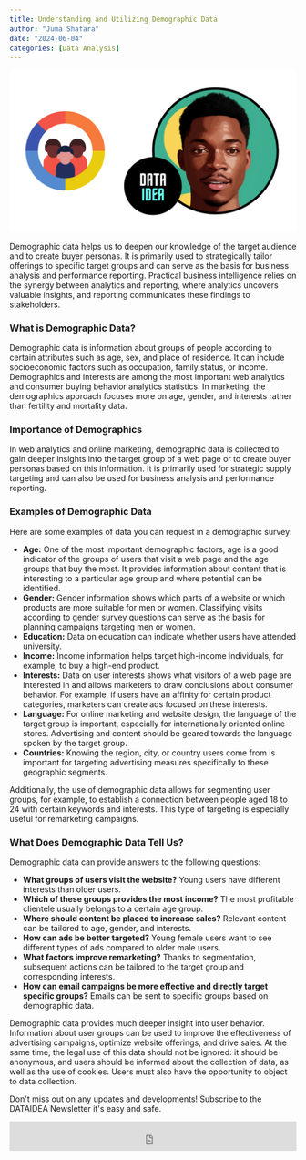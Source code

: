 ```yaml
---
title: Understanding and Utilizing Demographic Data
author: "Juma Shafara"
date: "2024-06-04"
categories: [Data Analysis]
---
```


![Photo by DATAIDEA](thumbnail.png)

Demographic data helps us to deepen our knowledge of the target audience and to create buyer personas. It is primarily used to strategically tailor offerings to specific target groups and can serve as the basis for business analysis and performance reporting. Practical business intelligence relies on the synergy between analytics and reporting, where analytics uncovers valuable insights, and reporting communicates these findings to stakeholders.

### What is Demographic Data?

Demographic data is information about groups of people according to certain attributes such as age, sex, and place of residence. It can include socioeconomic factors such as occupation, family status, or income. Demographics and interests are among the most important web analytics and consumer buying behavior analytics statistics. In marketing, the demographics approach focuses more on age, gender, and interests rather than fertility and mortality data.


### Importance of Demographics

In web analytics and online marketing, demographic data is collected to gain deeper insights into the target group of a web page or to create buyer personas based on this information. It is primarily used for strategic supply targeting and can also be used for business analysis and performance reporting.

### Examples of Demographic Data

Here are some examples of data you can request in a demographic survey:

<script async src="https://pagead2.googlesyndication.com/pagead/js/adsbygoogle.js?client=ca-pub-8076040302380238"
     crossorigin="anonymous"></script>
<ins class="adsbygoogle"
     style="display:block; text-align:center;"
     data-ad-layout="in-article"
     data-ad-format="fluid"
     data-ad-client="ca-pub-8076040302380238"
     data-ad-slot="8693891310"></ins>
<script>
     (adsbygoogle = window.adsbygoogle || []).push({});
</script>

- **Age:** One of the most important demographic factors, age is a good indicator of the groups of users that visit a web page and the age groups that buy the most. It provides information about content that is interesting to a particular age group and where potential can be identified.
- **Gender:** Gender information shows which parts of a website or which products are more suitable for men or women. Classifying visits according to gender survey questions can serve as the basis for planning campaigns targeting men or women.
- **Education:** Data on education can indicate whether users have attended university.
- **Income:** Income information helps target high-income individuals, for example, to buy a high-end product.
- **Interests:** Data on user interests shows what visitors of a web page are interested in and allows marketers to draw conclusions about consumer behavior. For example, if users have an affinity for certain product categories, marketers can create ads focused on these interests.
- **Language:** For online marketing and website design, the language of the target group is important, especially for internationally oriented online stores. Advertising and content should be geared towards the language spoken by the target group.
- **Countries:** Knowing the region, city, or country users come from is important for targeting advertising measures specifically to these geographic segments.

Additionally, the use of demographic data allows for segmenting user groups, for example, to establish a connection between people aged 18 to 24 with certain keywords and interests. This type of targeting is especially useful for remarketing campaigns.

<script async src="https://pagead2.googlesyndication.com/pagead/js/adsbygoogle.js?client=ca-pub-8076040302380238"
     crossorigin="anonymous"></script>
<ins class="adsbygoogle"
     style="display:block; text-align:center;"
     data-ad-layout="in-article"
     data-ad-format="fluid"
     data-ad-client="ca-pub-8076040302380238"
     data-ad-slot="8693891310"></ins>
<script>
     (adsbygoogle = window.adsbygoogle || []).push({});
</script>

### What Does Demographic Data Tell Us?

Demographic data can provide answers to the following questions:

- **What groups of users visit the website?** Young users have different interests than older users.
- **Which of these groups provides the most income?** The most profitable clientele usually belongs to a certain age group.
- **Where should content be placed to increase sales?** Relevant content can be tailored to age, gender, and interests.
- **How can ads be better targeted?** Young female users want to see different types of ads compared to older male users.
- **What factors improve remarketing?** Thanks to segmentation, subsequent actions can be tailored to the target group and corresponding interests.
- **How can email campaigns be more effective and directly target specific groups?** Emails can be sent to specific groups based on demographic data.

<script async src="https://pagead2.googlesyndication.com/pagead/js/adsbygoogle.js?client=ca-pub-8076040302380238"
     crossorigin="anonymous"></script>
<ins class="adsbygoogle"
     style="display:block; text-align:center;"
     data-ad-layout="in-article"
     data-ad-format="fluid"
     data-ad-client="ca-pub-8076040302380238"
     data-ad-slot="8693891310"></ins>
<script>
     (adsbygoogle = window.adsbygoogle || []).push({});
</script>

Demographic data provides much deeper insight into user behavior. Information about user groups can be used to improve the effectiveness of advertising campaigns, optimize website offerings, and drive sales. At the same time, the legal use of this data should not be ignored: it should be anonymous, and users should be informed about the collection of data, as well as the use of cookies. Users must also have the opportunity to object to data collection.

<div class="p-3">
<p class=pb-1>
Don't miss out on any updates and developments! Subscribe to the DATAIDEA Newsletter it's easy and safe.
</p>
<iframe src="https://embeds.beehiiv.com/5fc7c425-9c7e-4e08-a514-ad6c22beee74?slim=true" data-test-id="beehiiv-embed" height="52" frameborder="0" scrolling="no" style="margin: 0; border-radius: 0px !important; background-color: transparent; width: 100%;" ></iframe>
</div>

